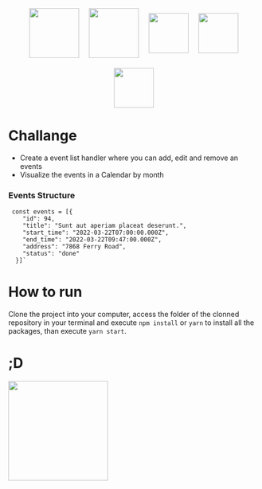 <div style="display: flex; gap: 20px; align-items: center; justify-content: center; flex-wrap: wrap;">
<img height="100" src="https://cdn.icon-icons.com/icons2/2699/PNG/512/reactjs_logo_icon_170805.png" />
<img height="100" src="https://www.specbee.com/sites/default/files/inline-images/Ant.png" />
<img height="80" src="https://upload.wikimedia.org/wikipedia/commons/thumb/4/4c/Typescript_logo_2020.svg/2048px-Typescript_logo_2020.svg.png" />
<img height="80" src="https://upload.wikimedia.org/wikipedia/commons/3/30/Redux_Logo.png" />
<img height="80" src="https://raw.githubusercontent.com/styled-components/brand/master/styled-components.png" />
</div>

# Challange

- Create a event list handler where you can add, edit and remove an events
- Visualize the events in a Calendar by month

### Events Structure

     const events = [{
        "id": 94,
        "title": "Sunt aut aperiam placeat deserunt.",
        "start_time": "2022-03-22T07:00:00.000Z",
        "end_time": "2022-03-22T09:47:00.000Z",
        "address": "7868 Ferry Road",
        "status": "done"
      }]`

# How to run

Clone the project into your computer, access the folder of the clonned repository in your terminal and execute `npm install` or `yarn` to install all the packages, than execute `yarn start`.

# ;D

<img width="200" src="https://media.giphy.com/media/aNqEFrYVnsS52/giphy.gif" />
